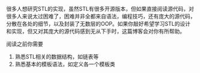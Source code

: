 很多人想研究STL的实现，虽然STL有很多开源版本，但如果直接阅读源代码，对很多人来说太过困难了，困难并非全都来自语法，编程技巧，还有庞大的源代码，分散在各处的细节，以及封装了无数层的OOP。如果你敲好希望学习STL的设计和实现，但又对其庞大的源代码感到无从下手时，这篇博客会对你有所帮助。

阅读之前你需要

1. 熟悉STL相关的数据结构，如链表等
2. 熟悉基本的模板语法，如定义各一个模板类